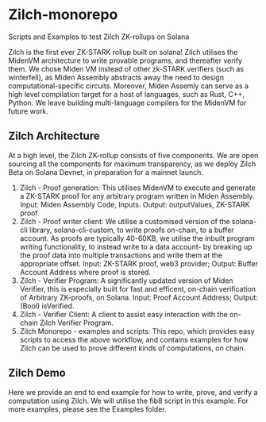 # Zilch-monorepo
Scripts and Examples to test Zilch ZK-rollups on Solana

Zilch is the first ever ZK-STARK rollup built on solana! Zilch utilises the MidenVM architecture to write provable programs, and thereafter verify them. 
We chose Miden VM instead of other zk-STARK verifiers (such as winterfell), as Miden Assembly abstracts away the need to design computational-specific circuits. Moreover, Miden Assemly can serve as a high level compilation target for a host of languages, such as Rust, C++, Python. We leave building multi-language compilers for the MidenVM for future work.

## Zilch Architecture
At a high level, the Zilch ZK-rollup consists of five components. We are open sourcing all the components for maximum transparency, as we deploy Zilch Beta on Solana Devnet, in preparation for a mainnet launch.

1. Zilch - Proof generation: This utilises MidenVM to execute and generate a ZK-STARK proof for any arbitrary program written in Miden Assembly. Input: Miden Assembly Code, Inputs. Output: outputValues, ZK-STARK proof
2. Zilch - Proof writer client: We utilise a customised version of the solana-cli library, solana-cli-custom, to write proofs on-chain, to a buffer account. As proofs are typically 40-60KB, we utilise the inbuilt program writing functionality, to instead write to a data account- by breaking up the proof data into multiple transactions and write them at the appropriate offset.
Input: ZK-STARK proof, web3 provider; Output: Buffer Account Address where proof is stored.
3. Zilch - Verifier Program: A significantly updated version of Miden Verifier, this is especially built for fast and efficent, on-chain verification of Arbitrary ZK-proofs, on Solana. Input: Proof Account Address; Output: (Bool) isVerified.
4. Zilch - Verifier Client: A client to assist easy interaction with the on-chain Zilch Verifier Program.
5. Zilch Monorepo - examples and scripts: This repo, which provides easy scripts to access the above workflow, and contains examples for how Zilch can be used to prove different kinds of computations, on chain.

## Zilch Demo

Here we provide an end to end example for how to write, prove, and verify a computation using Zilch. We will utilise the fib8 script in this example. For more examples, please see the Examples folder.
<Coming Soon>
